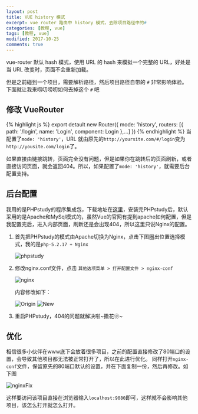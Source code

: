 ```yaml
---
layout: post
title: VUE history 模式
excerpt: vue router 路由中 history 模式，去除项目路径中的#
categories: [教程, vue]
tags: [教程, vue]
modified: 2017-10-25
comments: true
---
```


vue-router 默认 hash 模式，使用 URL 的 hash 来模拟一个完整的 URL，好处是当 URL 改变时，页面不会重新加载。

但是之前碰到一个项目，需要解析路径，然后项目路径自带的 `#` 非常影响体验。下面就让我来唠叨唠叨如何去掉这个 `#` 吧

## 修改 VueRouter 
{% highlight js %}
export detault new Router({
	mode: 'history',
	routers: [{
		path: '/login',
		name: 'Login',
		component: Login
	},...]
})
{% endhighlight %}
当配置了`mode: 'history'`，URL 就由原先的`http://yoursite.com/#/login`变为`http://yousite.com/login`了。

如果直接由链接跳转，页面完全没有问题，但是如果你在跳转后的页面刷新，或者直接访问页面，就会返回404。所以，如果配置了`mode: 'history'`，就需要后台配置支持。

## 后台配置
我用的是PHPstudy的程序集成包，下载地址在[这里](https://www.baidu.com/link?url=yRcr1XyRiVvvVrxIGwUYj2-EAH2Bq0uXQvDpAeJpK8BTMCWyHyIC0pm5gAy6lHOWC4jASLGaOwTtcZa78XITbc9iC4tSLXaJQufyzZ_Bw37&wd=&eqid=beac4e620000592f0000000559edbd24)，安装完PHPstudy后，默认采用的是Apache和MySql模式的，虽然Vue的官网有提到apache如何配置，但是我配置完后，进入内部页面，刷新还是会出现404，所以这里只说Nginx的配置。

1. 首先把PHPstudy的模式由Apache切换为Nginx，点击下图圈出位置选择模式，我的是`php-5.2.17 + Nginx`

    ![phpstudy](http://oy41mkgad.bkt.clouddn.com/phpStudy.png "phpstudy")

2. 修改nginx.conf文件，点击 `其他选项菜单 > 打开配置文件 > nginx-conf`

    ![nginx](http://oy41mkgad.bkt.clouddn.com/nginx.png "nginx")

    内容修改如下：

    ![Origin](http://oy41mkgad.bkt.clouddn.com/origin.png "Origin")
    ![New](http://oy41mkgad.bkt.clouddn.com/new.png "New")

3. 重启PHPstudy，404的问题就解决啦~撒花❀~

## 优化
相信很多小伙伴在www底下会放着很多项目，之前的配置直接修改了80端口的设置，会导致其他项目都无法被正常打开了，所以在此进行优化。
同样打开`nginx-conf`文件，保留原先的80端口默认的设置，并在下面复制一份，然后再修改。如下图

![nginxFix](http://oy41mkgad.bkt.clouddn.com/nginx_fixed.png "nginxFix")

这样要访问该项目直接在浏览器输入`localhost:9080`即可，这样就不会影响其他项目，该怎么打开就怎么打开。